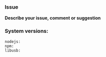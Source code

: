 
### Issue

**Describe your issue, comment or suggestion**

### System versions:

```
nodejs:
npm:
libusb:
```
